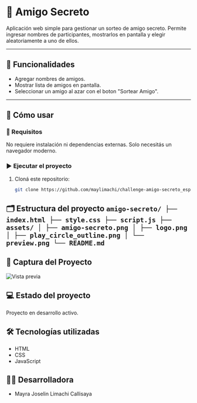 # 🎁 Amigo Secreto

Aplicación web simple para gestionar un sorteo de amigo secreto. Permite ingresar nombres de participantes, mostrarlos en pantalla y elegir aleatoriamente a uno de ellos.

---

## 📌 Funcionalidades

- Agregar nombres de amigos.
- Mostrar lista de amigos en pantalla.
- Seleccionar un amigo al azar con el boton "Sortear Amigo".

---

## 🚀 Cómo usar

### 🔧 Requisitos

No requiere instalación ni dependencias externas. Solo necesitás un navegador moderno.

### ▶️ Ejecutar el proyecto

1. Cloná este repositorio:
   ```bash
   git clone https://github.com/maylimachi/challenge-amigo-secreto_esp-main.git

## 🗂️ Estructura del proyecto ``` amigo-secreto/ ├── index.html ├── style.css ├── script.js ├── assets/ │ ├── amigo-secreto.png │ ├── logo.png │ ├── play_circle_outline.png │ └── preview.png └── README.md ```

## 📸 Captura del Proyecto

![Vista previa](assets/preview.png)

## 💻 Estado del proyecto
Proyecto en desarrollo activo.

## 🛠️ Tecnologías utilizadas  
- HTML  
- CSS  
- JavaScript 

## 👩‍💻 Desarrolladora 
- Mayra Joselin Limachi Callisaya